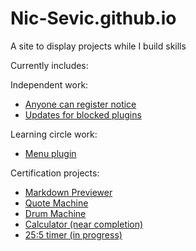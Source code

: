 # Nic-Sevic.github.io

A site to display projects while I build skills

Currently includes:

Independent work:
- [Anyone can register notice](https://nic-sevic.github.io/#:~:text=Anyone%20can%20register%20notice)
- [Updates for blocked plugins](https://nic-sevic.github.io/#:~:text=Updating%20blocked%20plugins%20functionality)

Learning circle work:
- [Menu plugin](https://nic-sevic.github.io/#:~:text=Menu%20shortcode%20plugin)

Certification projects:
- [Markdown Previewer](https://nic-sevic.github.io/#:~:text=Libraries%20cert%20projects-,Markdown%20Previewer,-Description%3A%20Side%20by)
- [Quote Machine](https://nic-sevic.github.io/#:~:text=DOMPurify%20library-,Quote%20Machine,-Description%3A%20Displays%20a)
- [Drum Machine]()
- [Calculator (near completion)](https://nic-sevic.github.io/#:~:text=React-,Calculator,-Description%3A%20Basic%20JS)
- [25:5 timer (in progress)](https://nic-sevic.github.io/#:~:text=frustration-,25%3A5%20Clock,-Description%3A%20Displays%20a)
